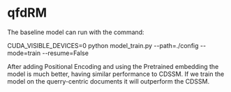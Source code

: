 # qfdRM
The baseline model can run with the command:

CUDA_VISIBLE_DEVICES=0 python model_train.py --path=./config --mode=train --resume=False

After adding Positional Encoding and using the Pretrained embedding the model is much better, having similar performance to CDSSM. If we train the model on the querry-centric documents it will outperform the CDSSM.

